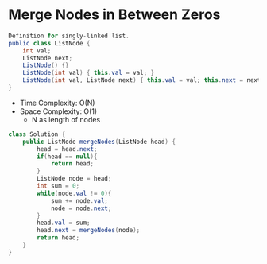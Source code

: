 # Merge Nodes in Between Zeros

```java
Definition for singly-linked list.
public class ListNode {
    int val;
    ListNode next;
    ListNode() {}
    ListNode(int val) { this.val = val; }
    ListNode(int val, ListNode next) { this.val = val; this.next = next; }
}
```

- Time Complexity: O(N)
- Space Complexity: O(1)
  - N as length of nodes

```java
class Solution {
    public ListNode mergeNodes(ListNode head) {
        head = head.next;
        if(head == null){
            return head;
        }
        ListNode node = head;
        int sum = 0;
        while(node.val != 0){
            sum += node.val;
            node = node.next;
        }
        head.val = sum;
        head.next = mergeNodes(node);
        return head;
    }
}
```